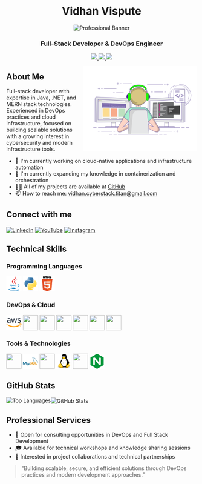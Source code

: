 <h1 align="center">Vidhan Vispute</h1>

<div align="center">
  <img src="https://github.com/VidhanVilasVispute/VidhanVilasVispute/blob/main/banner.png" alt="Professional Banner">
</div>

<h3 align="center">Full-Stack Developer & DevOps Engineer</h3>

<p align="center">
  <a href="https://github.com/VidhanVilasVispute">
    <img src="https://img.shields.io/github/followers/VidhanVilasVispute?label=Follow&style=social" />
  </a>
  <a href="https://www.youtube.com/@VidhanVispute-o5y">
    <img src="https://img.shields.io/youtube/channel/subscribers/UC1XLb_DoX2eNWGKjkh2epwA?style=social" />
  </a>
  <a href="https://www.linkedin.com/in/vidhanvispute">
    <img src="https://img.shields.io/badge/LinkedIn-Vidhan%20Vispute-blue?logo=linkedin&style=flat-square" />
  </a>
</p>

<img align="right" alt="Coding" width="300" src="https://raw.githubusercontent.com/devSouvik/devSouvik/master/gif3.gif">

## About Me

Full-stack developer with expertise in Java, .NET, and MERN stack technologies. Experienced in DevOps practices and cloud infrastructure, focused on building scalable solutions with a growing interest in cybersecurity and modern infrastructure tools.

- 🔭 I'm currently working on cloud-native applications and infrastructure automation
- 🌱 I'm currently expanding my knowledge in containerization and orchestration
- 👨‍💻 All of my projects are available at [GitHub](https://github.com/VidhanVilasVispute)
- 📫 How to reach me: [vidhan.cyberstack.titan@gmail.com](mailto:vidhan.cyberstack.titan@gmail.com)

## Connect with me

<p>
  <a href="https://www.linkedin.com/in/vidhanvispute" target="_blank"><img align="center" src="https://raw.githubusercontent.com/rahuldkjain/github-profile-readme-generator/master/src/images/icons/Social/linked-in-alt.svg" alt="LinkedIn" height="30" width="40" /></a>
  <a href="https://www.youtube.com/@VidhanVispute-o5y" target="_blank"><img align="center" src="https://raw.githubusercontent.com/rahuldkjain/github-profile-readme-generator/master/src/images/icons/Social/youtube.svg" alt="YouTube" height="30" width="40" /></a>
  <a href="https://www.instagram.com/vidhan_vispute/" target="_blank"><img align="center" src="https://raw.githubusercontent.com/rahuldkjain/github-profile-readme-generator/master/src/images/icons/Social/instagram.svg" alt="Instagram" height="30" width="40" /></a>
</p>

## Technical Skills

### Programming Languages
<p>
  <img src="https://raw.githubusercontent.com/devicons/devicon/master/icons/java/java-original.svg" width="40" height="40"/>
  <img src="https://raw.githubusercontent.com/devicons/devicon/master/icons/python/python-original.svg" width="40" height="40"/>
  <img src="https://raw.githubusercontent.com/devicons/devicon/master/icons/html5/html5-original-wordmark.svg" width="40" height="40"/>
</p>

### DevOps & Cloud
<p>
  <img src="https://raw.githubusercontent.com/devicons/devicon/master/icons/amazonwebservices/amazonwebservices-original-wordmark.svg" width="40" height="40"/>
  <img src="https://www.vectorlogo.zone/logos/microsoft_azure/microsoft_azure-icon.svg" width="40" height="40"/>
  <img src="https://www.vectorlogo.zone/logos/docker/docker-icon.svg" width="40" height="40"/>
  <img src="https://www.vectorlogo.zone/logos/kubernetes/kubernetes-icon.svg" width="40" height="40"/>
  <img src="https://www.vectorlogo.zone/logos/jenkins/jenkins-icon.svg" width="40" height="40"/>
  <img src="https://www.vectorlogo.zone/logos/circleci/circleci-icon.svg" width="40" height="40"/>
  <img src="https://www.vectorlogo.zone/logos/git-scm/git-scm-icon.svg" width="40" height="40"/>
</p>

### Tools & Technologies
<p>
  <img src="https://www.vectorlogo.zone/logos/springio/springio-icon.svg" width="40" height="40"/>
  <img src="https://raw.githubusercontent.com/devicons/devicon/master/icons/mysql/mysql-original-wordmark.svg" width="40" height="40"/>
  <img src="https://www.vectorlogo.zone/logos/getpostman/getpostman-icon.svg" width="40" height="40"/>
  <img src="https://raw.githubusercontent.com/devicons/devicon/master/icons/linux/linux-original.svg" width="40" height="40"/>
  <img src="https://www.vectorlogo.zone/logos/grafana/grafana-icon.svg" width="40" height="40"/>
  <img src="https://raw.githubusercontent.com/devicons/devicon/master/icons/nginx/nginx-original.svg" width="40" height="40"/>
</p>

## GitHub Stats

<p>
  <img align="left" src="https://github-readme-stats.vercel.app/api/top-langs?username=VidhanVilasVispute&show_icons=true&locale=en&layout=compact&theme=vue&hide_border=true" alt="Top Languages" />
</p>

<p>
  <img align="center" src="https://github-readme-stats.vercel.app/api?username=VidhanVilasVispute&show_icons=true&locale=en&theme=vue&hide_border=true" alt="GitHub Stats" />
</p>

## Professional Services

- 💼 Open for consulting opportunities in DevOps and Full Stack Development
- 🎓 Available for technical workshops and knowledge sharing sessions
- 🤝 Interested in project collaborations and technical partnerships

> "Building scalable, secure, and efficient solutions through DevOps practices and modern development approaches."
